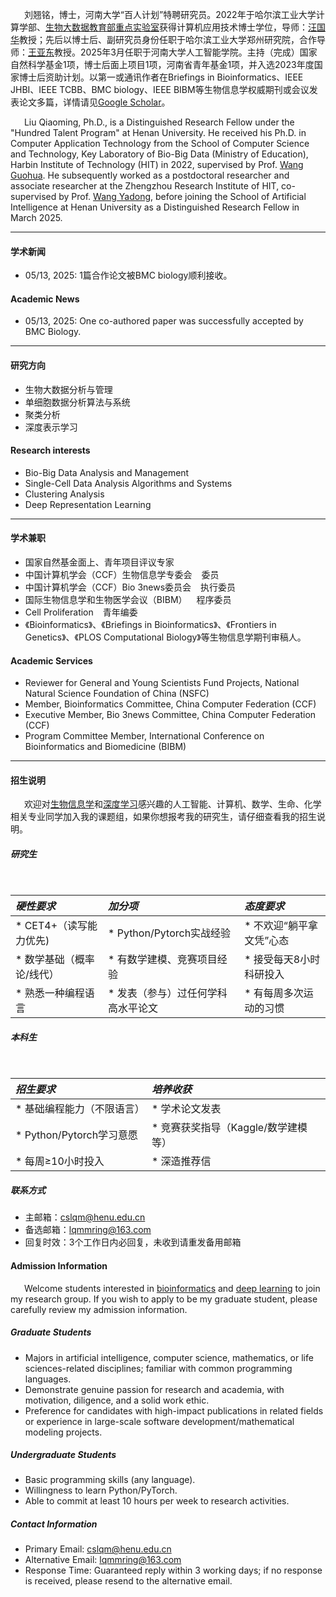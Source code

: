 
 &ensp;	 &ensp;	刘翘铭，博士，河南大学“百人计划”特聘研究员。2022年于哈尔滨工业大学计算学部、[生物大数据教育部重点实验室](http://bioinformatics.hit.edu.cn/index.html)获得计算机应用技术博士学位，导师：[汪国华](https://homepage.hit.edu.cn/wangguohua)教授；先后以博士后、副研究员身份任职于哈尔滨工业大学郑州研究院，合作导师：[王亚东](https://homepage.hit.edu.cn/wangyadong)教授。2025年3月任职于河南大学人工智能学院。主持（完成）国家自然科学基金1项，博士后面上项目1项，河南省青年基金1项，并入选2023年度国家博士后资助计划。以第一或通讯作者在Briefings in Bioinformatics、IEEE JHBI、IEEE TCBB、BMC biology、IEEE BIBM等生物信息学权威期刊或会议发表论文多篇，详情请见[Google Scholar](https://scholar.google.com/citations?hl=zh-CN&user=qksAJxwAAAAJ)。

 &ensp;	 &ensp;	Liu Qiaoming, Ph.D., is a Distinguished Research Fellow under the "Hundred Talent Program" at Henan University. He received his Ph.D. in Computer Application Technology from the School of Computer Science and Technology, Key Laboratory of Bio-Big Data (Ministry of Education), Harbin Institute of Technology (HIT) in 2022, supervised by Prof. [Wang Guohua](https://scholar.google.com/citations?user=VZ23VIwAAAAJ&hl=zh-CN). He subsequently worked as a postdoctoral researcher and associate researcher at the Zhengzhou Research Institute of HIT, co-supervised by Prof. [Wang Yadong](https://scholar.google.com/citations?hl=zh-CN&user=uqKkZiQAAAAJ), before joining the School of Artificial Intelligence at Henan University as a Distinguished Research Fellow in March 2025.

---
[//]: # (#### 联系方式  )

[//]: # ()
[//]: # (<code>cslqm@henu.edu.cn</code>  )

[//]: # ()
[//]: # (<code>lqmmring@163.com</code>（备选,optional）)

[//]: # ()
[//]: # (---)
#### 学术新闻
- 05/13, 2025: 1篇合作论文被BMC biology顺利接收。
#### Academic News
- 05/13, 2025: One co-authored paper was successfully accepted by BMC Biology.

---
#### 研究方向 
* 生物大数据分析与管理
* 单细胞数据分析算法与系统 
* 聚类分析
* 深度表示学习

#### Research interests
* Bio-Big Data Analysis and Management
* Single-Cell Data Analysis Algorithms and Systems
* Clustering Analysis
* Deep Representation Learning
---
#### 学术兼职
* 国家自然基金面上、青年项目评议专家
* 中国计算机学会（CCF）生物信息学专委会 &ensp;	委员
* 中国计算机学会（CCF）Bio 3news委员会 &ensp;	执行委员
* 国际生物信息学和生物医学会议（BIBM） &ensp;	程序委员
* Cell Proliferation &ensp;	青年编委 
* 《Bioinformatics》、《Briefings in Bioinformatics》、《Frontiers in Genetics》、《PLOS Computational Biology》等生物信息学期刊审稿人。

#### Academic Services
* Reviewer for General and Young Scientists Fund Projects, National Natural Science Foundation of China (NSFC)
* Member, Bioinformatics Committee, China Computer Federation (CCF)
* Executive Member, Bio 3news Committee, China Computer Federation (CCF)
* Program Committee Member, International Conference on Bioinformatics and Biomedicine (BIBM)
---

#### 招生说明
 &ensp;	 &ensp;	欢迎对[生物信息学](https://baike.baidu.com/item/%E7%94%9F%E7%89%A9%E4%BF%A1%E6%81%AF%E5%AD%A6/207195)和[深度学习](https://baike.baidu.com/item/%E6%B7%B1%E5%BA%A6%E5%AD%A6%E4%B9%A0/3729729)感兴趣的人工智能、计算机、数学、生命、化学相关专业同学加入我的课题组，如果你想报考我的研究生，请仔细查看我的招生说明。

##### 研究生
&nbsp;

| ___硬性要求___            | ___加分项___                  | ___态度要求___           |
|:----------------|:---------------------|:---------------|
| * CET4+（读写能力优先) | * Python/Pytorch实战经验 | * 不欢迎“躺平拿文凭”心态 |
| * 数学基础（概率论/线代）  | * 有数学建模、竞赛项目经验       | * 接受每天8小时科研投入  |
| * 熟悉一种编程语言      | * 发表（参与）过任何学科高水平论文   | * 有每周多次运动的习惯   |

##### 本科生
&nbsp;

| ___招生要求___                 | ___培养收获___                   |
|:---------------------|:-----------------------|
| * 基础编程能力（不限语言）       | * 学术论文发表               |
| * Python/Pytorch学习意愿 | * 竞赛获奖指导（Kaggle/数学建模等） |
| * 每周≥10小时投入          | * 深造推荐信                |

##### 联系方式
* 主邮箱：cslqm@henu.edu.cn
* 备选邮箱：lqmmring@163.com
* 回复时效：3个工作日内必回复，未收到请重发备用邮箱

#### Admission Information
 &ensp;	 &ensp;	Welcome students interested in [bioinformatics](https://en.wikipedia.org/wiki/Bioinformatics) and [deep learning](https://en.wikipedia.org/wiki/Deep_learning) to join my research group. If you wish to apply to be my graduate student, please carefully review my admission information.
##### Graduate Students
* Majors in artificial intelligence, computer science, mathematics, or life sciences-related disciplines; familiar with common programming languages.
* Demonstrate genuine passion for research and academia, with motivation, diligence, and a solid work ethic.
* Preference for candidates with high-impact publications in related fields or experience in large-scale software development/mathematical modeling projects.
##### Undergraduate Students
* Basic programming skills (any language).
* Willingness to learn Python/PyTorch.
* Able to commit at least 10 hours per week to research activities.
##### Contact Information
* Primary Email: cslqm@henu.edu.cn
* Alternative Email: lqmmring@163.com
* Response Time: Guaranteed reply within 3 working days; if no response is received, please resend to the alternative email.

